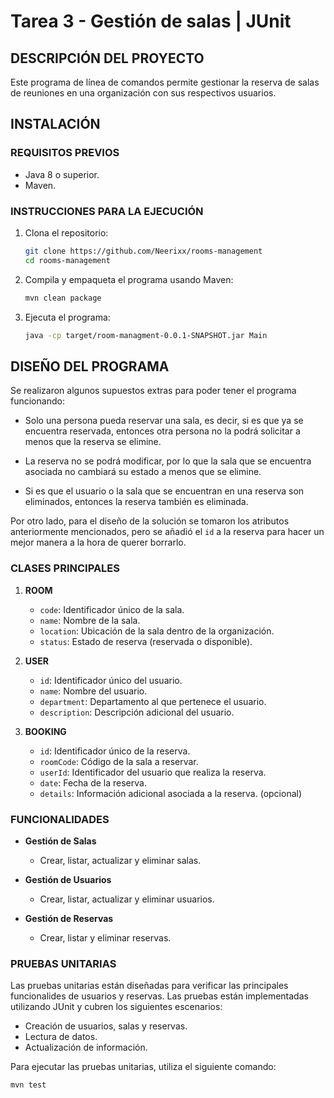 # Tarea 3 - Gestión de salas | JUnit

## DESCRIPCIÓN DEL PROYECTO

Este programa de línea de comandos permite gestionar la reserva de salas de reuniones en una organización con sus respectivos usuarios.

## INSTALACIÓN

### REQUISITOS PREVIOS

- Java 8 o superior.
- Maven.

### INSTRUCCIONES PARA LA EJECUCIÓN

1. Clona el repositorio:
    ```sh
    git clone https://github.com/Neerixx/rooms-management
    cd rooms-management
    ```

2. Compila y empaqueta el programa usando Maven:
    ```sh
    mvn clean package
    ```

3. Ejecuta el programa:
    ```sh
    java -cp target/room-managment-0.0.1-SNAPSHOT.jar Main
    ```

## DISEÑO DEL PROGRAMA

Se realizaron algunos supuestos extras para poder tener el programa funcionando:

- Solo una persona pueda reservar una sala, es decir, si es que ya se encuentra reservada, entonces otra persona no la podrá solicitar a menos que la reserva se elimine.

- La reserva no se podrá modificar, por lo que la sala que se encuentra asociada no cambiará su estado a menos que se elimine.

- Si es que el usuario o la sala que se encuentran en una reserva son eliminados, entonces la reserva también es eliminada.

Por otro lado, para el diseño de la solución se tomaron los atributos anteriormente mencionados, pero se añadió el `id` a la reserva para hacer un mejor manera a la hora de querer borrarlo.

### CLASES PRINCIPALES

1. **ROOM**
    - `code`: Identificador único de la sala.
    - `name`: Nombre de la sala.
    - `location`: Ubicación de la sala dentro de la organización.
    - `status`: Estado de reserva (reservada o disponible).

2. **USER**
    - `id`: Identificador único del usuario.
    - `name`: Nombre del usuario.
    - `department`: Departamento al que pertenece el usuario.
    - `description`: Descripción adicional del usuario.

3. **BOOKING**
    - `id`: Identificador único de la reserva.
    - `roomCode`: Código de la sala a reservar.
    - `userId`: Identificador del usuario que realiza la reserva.
    - `date`: Fecha de la reserva.
    - `details`: Información adicional asociada a la reserva. (opcional)

### FUNCIONALIDADES

- **Gestión de Salas**
    - Crear, listar, actualizar y eliminar salas.
  
- **Gestión de Usuarios**
    - Crear, listar, actualizar y eliminar usuarios.
  
- **Gestión de Reservas**
    - Crear, listar y eliminar reservas.

### PRUEBAS UNITARIAS

Las pruebas unitarias están diseñadas para verificar las principales funcionalides de usuarios y reservas. Las pruebas están implementadas utilizando JUnit y cubren los siguientes escenarios:

- Creación de usuarios, salas y reservas.
- Lectura de datos.
- Actualización de información.

Para ejecutar las pruebas unitarias, utiliza el siguiente comando:

```sh
mvn test
